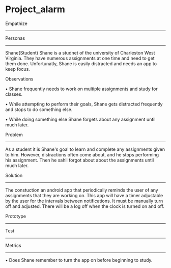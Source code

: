 # Project_alarm
Empathize
_____________________
Personas
_____________________
Shane(Student)
Shane is a studnet of the university of Charleston West Virginia. They have numerous assignments at one time and need to get them done. Unfortunatly, Shane is easily distracted and needs an app to keep focus.

Observations

  •	Shane frequently needs to work on multiple assignments and study for classes.
  
  •	While attempting to perform their goals, Shane gets distracted frequently and stops to do something else.
  
  • While doing something else Shane forgets about any assignment until much later. 

Problem
______________________
As a student it is Shane's goal to learn and complete any assignments given to him. However, distractions often come about, and he stops performing his assignment. Then he sahll forgot about about the assignments until much later.

Solution
_________________________
The constuction an android app that periodically reminds the user of any assignments that they are working on. This app will have a timer adjustable by the user for the intervals between notifications. It must be manually turn off and adjusted. There will be a log off when the clock is turned on and off.

Prototype 
_____________________________



Test
____________________________
Metrics
___________________________
• Does Shane remember to turn the app on before beginning to study.


